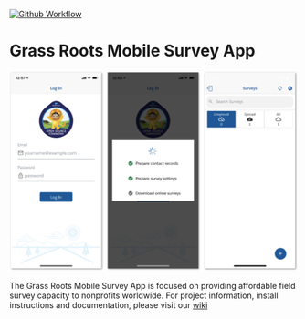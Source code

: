 [![Github Workflow](https://github.com/SFDO-Community-Sprints/GrassRootsSurveyMobileApp/workflows/unit%20test/badge.svg?branch=master)](https://github.com/SFDO-Community-Sprints/GrassRootsSurveyMobileApp/actions?query=workflow%3A%22unit%20test%22)
# Grass Roots Mobile Survey App

![](img/screenshot.png)

The Grass Roots Mobile Survey App is focused on providing affordable field survey capacity to nonprofits worldwide. For project information, install instructions and documentation, please visit our [wiki](https://github.com/SFDO-Community-Sprints/GrassRootsSurveyMobileApp/wiki)